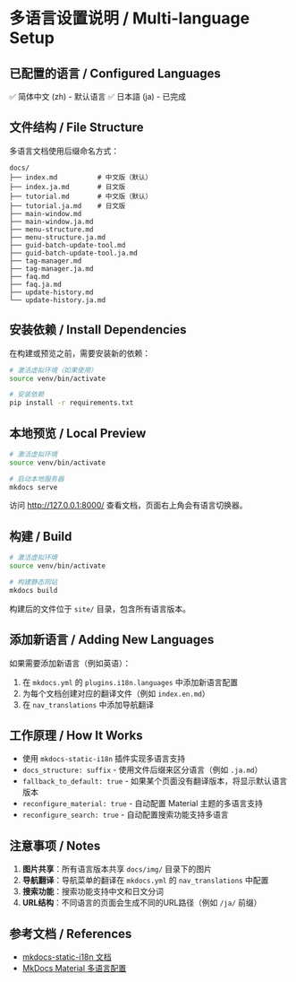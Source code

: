 # 多语言设置说明 / Multi-language Setup

## 已配置的语言 / Configured Languages

✅ 简体中文 (zh) - 默认语言
✅ 日本語 (ja) - 已完成

## 文件结构 / File Structure

多语言文档使用后缀命名方式：

```
docs/
├── index.md          # 中文版（默认）
├── index.ja.md       # 日文版
├── tutorial.md       # 中文版（默认）
├── tutorial.ja.md    # 日文版
├── main-window.md
├── main-window.ja.md
├── menu-structure.md
├── menu-structure.ja.md
├── guid-batch-update-tool.md
├── guid-batch-update-tool.ja.md
├── tag-manager.md
├── tag-manager.ja.md
├── faq.md
├── faq.ja.md
├── update-history.md
└── update-history.ja.md
```

## 安装依赖 / Install Dependencies

在构建或预览之前，需要安装新的依赖：

```bash
# 激活虚拟环境（如果使用）
source venv/bin/activate

# 安装依赖
pip install -r requirements.txt
```

## 本地预览 / Local Preview

```bash
# 激活虚拟环境
source venv/bin/activate

# 启动本地服务器
mkdocs serve
```

访问 http://127.0.0.1:8000/ 查看文档，页面右上角会有语言切换器。

## 构建 / Build

```bash
# 激活虚拟环境
source venv/bin/activate

# 构建静态网站
mkdocs build
```

构建后的文件位于 `site/` 目录，包含所有语言版本。

## 添加新语言 / Adding New Languages

如果需要添加新语言（例如英语）：

1. 在 `mkdocs.yml` 的 `plugins.i18n.languages` 中添加新语言配置
2. 为每个文档创建对应的翻译文件（例如 `index.en.md`）
3. 在 `nav_translations` 中添加导航翻译

## 工作原理 / How It Works

- 使用 `mkdocs-static-i18n` 插件实现多语言支持
- `docs_structure: suffix` - 使用文件后缀来区分语言（例如 `.ja.md`）
- `fallback_to_default: true` - 如果某个页面没有翻译版本，将显示默认语言版本
- `reconfigure_material: true` - 自动配置 Material 主题的多语言支持
- `reconfigure_search: true` - 自动配置搜索功能支持多语言

## 注意事项 / Notes

1. **图片共享**：所有语言版本共享 `docs/img/` 目录下的图片
2. **导航翻译**：导航菜单的翻译在 `mkdocs.yml` 的 `nav_translations` 中配置
3. **搜索功能**：搜索功能支持中文和日文分词
4. **URL结构**：不同语言的页面会生成不同的URL路径（例如 `/ja/` 前缀）

## 参考文档 / References

- [mkdocs-static-i18n 文档](https://github.com/ultrabug/mkdocs-static-i18n)
- [MkDocs Material 多语言配置](https://squidfunk.github.io/mkdocs-material/setup/changing-the-language/)


